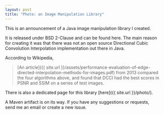 ```yaml
---
layout: post
title: "Photo: an Image Manipulation Library"
---
```


This is an announcement of a Java image manipulation library I created.

It is released under BSD 2-Clause and can be found here. The main reason for
creating it was that there was not an open source Directional Cubic Convolution
Interpolation implementation out there in Java.

According to Wikipedia,

> [An article]({{ site.url }}/assets/performance-evaluation-of-edge-directed-interpolation-methods-for-images.pdf)
> from 2013 compared the four algorithms above, and found that DCCI had the
> best scores in PSNR and SSIM on a series of test images.

There is also a dedicated page for this library [here]({{ site.url }}/photo/).

A Maven artifact is on its way. If you have any suggestions or requests, send
me an email or create a new issue.
